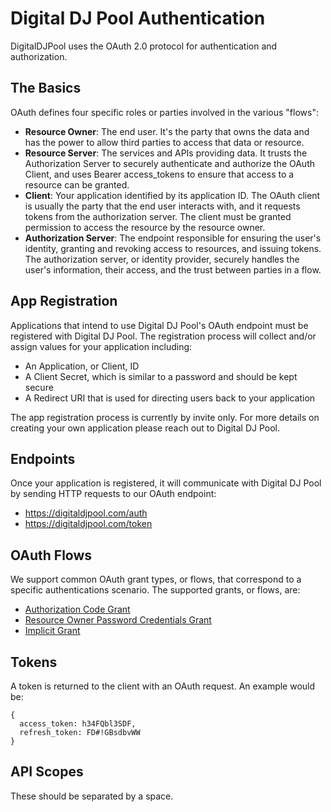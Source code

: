 # Digital DJ Pool Authentication

DigitalDJPool uses the OAuth 2.0 protocol for authentication and authorization.

## The Basics

OAuth defines four specific roles or parties involved in the various "flows":

* **Resource Owner**: The end user. It's the party that owns the data and has the power to allow third parties to access that data or resource.
* **Resource Server**: The services and APIs providing data. It trusts the Authorization Server to securely authenticate and authorize the OAuth Client, and uses Bearer access_tokens to ensure that access to a resource can be granted.
* **Client**: Your application identified by its application ID. The OAuth client is usually the party that the end user interacts with, and it requests tokens from the authorization server. The client must be granted permission to access the resource by the resource owner.
* **Authorization Server**: The endpoint responsible for ensuring the user's identity, granting and revoking access to resources, and issuing tokens. The authorization server, or identity provider, securely handles the user's information, their access, and the trust between parties in a flow.

## App Registration

Applications that intend to use Digital DJ Pool's OAuth endpoint must be registered with Digital DJ Pool. The registration process will collect and/or assign values for your application including:

* An Application, or Client, ID
* A Client Secret, which is similar to a password and should be kept secure
* A Redirect URI that is used for directing users back to your application

The app registration process is currently by invite only. For more details on creating your own application please reach out to Digital DJ Pool.

## Endpoints

Once your application is registered, it will communicate with Digital DJ Pool by sending HTTP requests to our OAuth endpoint:

* https://digitaldjpool.com/auth
* https://digitaldjpool.com/token

## OAuth Flows

We support common OAuth grant types, or flows, that correspond to a specific authentications scenario. The supported grants, or flows, are:

* [Authorization Code Grant](./auth-code-grant.md)
* [Resource Owner Password Credentials Grant](./auth-resource-owners-credentials-grant.md)
* [Implicit Grant](./auth-implicit-grant.md)

## Tokens

A token is returned to the client with an OAuth request. An example would be:

```
{
  access_token: h34FQbl3SDF,
  refresh_token: FD#!GBsdbvWW
}
```

## API Scopes

These should be separated by a space.